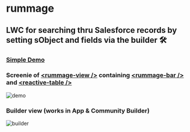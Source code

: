 # rummage

## LWC for searching thru Salesforce records by setting sObject and fields via the builder 🛠

### [Simple Demo](https://jsmithdev-developer-edition.na85.force.com/s/)

### Screenie of [\<rummage-view />](force-app/main/default/lwc/reactiveView) containing [\<rummage-bar />](force-app/main/default/lwc/reactiveTable) and [\<reactive-table />](force-app/main/default/lwc/reactiveTable)

![demo](https://i.imgur.com/2lQFYnp.png)

### Builder view (works in App & Community Builder)

![builder](https://i.imgur.com/LgdyMxD.png)
